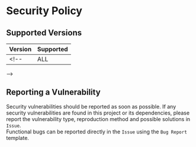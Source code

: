 # Security Policy

## Supported Versions

| Version | Supported|
| --- | --- |
<!-- |ALL|:white_check_mark:|
 -->

## Reporting a Vulnerability

Security vulnerabilities should be reported as soon as possible. If any security vulnerabilities are found in this project or its dependencies, please report the vulnerability type, reproduction method and possible solutions in `Issue`.  
Functional bugs can be reported directly in the `Issue` using the `Bug Report` template.
